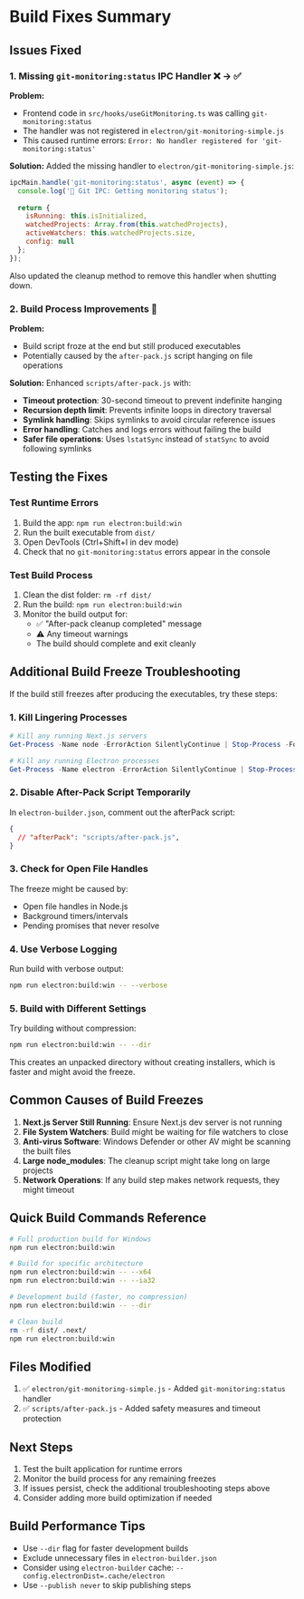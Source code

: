 # Build Fixes Summary

## Issues Fixed

### 1. Missing `git-monitoring:status` IPC Handler ❌ → ✅

**Problem:**
- Frontend code in `src/hooks/useGitMonitoring.ts` was calling `git-monitoring:status`
- The handler was not registered in `electron/git-monitoring-simple.js`
- This caused runtime errors: `Error: No handler registered for 'git-monitoring:status'`

**Solution:**
Added the missing handler to `electron/git-monitoring-simple.js`:
```javascript
ipcMain.handle('git-monitoring:status', async (event) => {
  console.log('📡 Git IPC: Getting monitoring status');
  
  return {
    isRunning: this.isInitialized,
    watchedProjects: Array.from(this.watchedProjects),
    activeWatchers: this.watchedProjects.size,
    config: null
  };
});
```

Also updated the cleanup method to remove this handler when shutting down.

### 2. Build Process Improvements 🔧

**Problem:**
- Build script froze at the end but still produced executables
- Potentially caused by the `after-pack.js` script hanging on file operations

**Solution:**
Enhanced `scripts/after-pack.js` with:
- **Timeout protection**: 30-second timeout to prevent indefinite hanging
- **Recursion depth limit**: Prevents infinite loops in directory traversal
- **Symlink handling**: Skips symlinks to avoid circular reference issues
- **Error handling**: Catches and logs errors without failing the build
- **Safer file operations**: Uses `lstatSync` instead of `statSync` to avoid following symlinks

## Testing the Fixes

### Test Runtime Errors
1. Build the app: `npm run electron:build:win`
2. Run the built executable from `dist/`
3. Open DevTools (Ctrl+Shift+I in dev mode)
4. Check that no `git-monitoring:status` errors appear in the console

### Test Build Process
1. Clean the dist folder: `rm -rf dist/`
2. Run the build: `npm run electron:build:win`
3. Monitor the build output for:
   - ✅ "After-pack cleanup completed" message
   - ⚠️ Any timeout warnings
   - The build should complete and exit cleanly

## Additional Build Freeze Troubleshooting

If the build still freezes after producing the executables, try these steps:

### 1. Kill Lingering Processes
```powershell
# Kill any running Next.js servers
Get-Process -Name node -ErrorAction SilentlyContinue | Stop-Process -Force

# Kill any running Electron processes
Get-Process -Name electron -ErrorAction SilentlyContinue | Stop-Process -Force
```

### 2. Disable After-Pack Script Temporarily
In `electron-builder.json`, comment out the afterPack script:
```json
{
  // "afterPack": "scripts/after-pack.js",
}
```

### 3. Check for Open File Handles
The freeze might be caused by:
- Open file handles in Node.js
- Background timers/intervals
- Pending promises that never resolve

### 4. Use Verbose Logging
Run build with verbose output:
```bash
npm run electron:build:win -- --verbose
```

### 5. Build with Different Settings
Try building without compression:
```bash
npm run electron:build:win -- --dir
```

This creates an unpacked directory without creating installers, which is faster and might avoid the freeze.

## Common Causes of Build Freezes

1. **Next.js Server Still Running**: Ensure Next.js dev server is not running
2. **File System Watchers**: Build might be waiting for file watchers to close
3. **Anti-virus Software**: Windows Defender or other AV might be scanning the built files
4. **Large node_modules**: The cleanup script might take long on large projects
5. **Network Operations**: If any build step makes network requests, they might timeout

## Quick Build Commands Reference

```bash
# Full production build for Windows
npm run electron:build:win

# Build for specific architecture
npm run electron:build:win -- --x64
npm run electron:build:win -- --ia32

# Development build (faster, no compression)
npm run electron:build:win -- --dir

# Clean build
rm -rf dist/ .next/
npm run electron:build:win
```

## Files Modified

1. ✅ `electron/git-monitoring-simple.js` - Added `git-monitoring:status` handler
2. ✅ `scripts/after-pack.js` - Added safety measures and timeout protection

## Next Steps

1. Test the built application for runtime errors
2. Monitor the build process for any remaining freezes
3. If issues persist, check the additional troubleshooting steps above
4. Consider adding more build optimization if needed

## Build Performance Tips

- Use `--dir` flag for faster development builds
- Exclude unnecessary files in `electron-builder.json`
- Consider using `electron-builder` cache: `--config.electronDist=.cache/electron`
- Use `--publish never` to skip publishing steps

